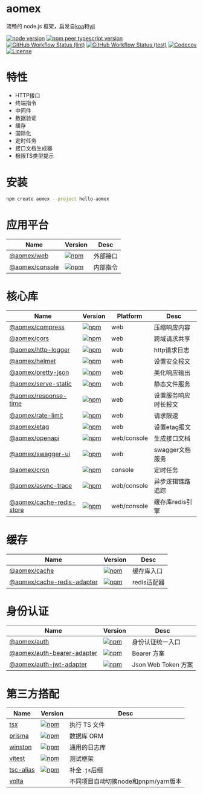# aomex

流畅的 node.js 框架，启发自[koa](https://github.com/koajs/koa)和[yii](https://github.com/yiisoft/yii2)

[![node version](https://img.shields.io/node/v/@aomex/core?logo=node.js)](https://nodejs.org)
[![npm peer typescript version](https://img.shields.io/npm/dependency-version/@aomex/core/peer/typescript?logo=typescript)](https://github.com/microsoft/TypeScript)
[![GitHub Workflow Status (lint)](https://img.shields.io/github/actions/workflow/status/aomex/aomex/lint.yml?branch=main&label=lint&logo=eslint)](https://github.com/aomex/aomex/actions/workflows/lint.yml)
[![GitHub Workflow Status (test)](https://img.shields.io/github/actions/workflow/status/aomex/aomex/test.yml?branch=main&label=test&logo=vitest)](https://github.com/aomex/aomex/actions/workflows/test.yml)
[![Codecov](https://img.shields.io/codecov/c/github/aomex/aomex?logo=codecov)](https://codecov.io/gh/aomex/aomex)
[![License](https://img.shields.io/github/license/aomex/aomex?logo=open-source-initiative)](https://github.com/aomex/aomex/blob/main/LICENSE)

# 特性

- HTTP接口
- 终端指令
- 中间件
- 数据验证
- 缓存
- 国际化
- 定时任务
- 接口文档生成器
- 极限TS类型提示

# 安装

```bash
npm create aomex --project hello-aomex
```

# 应用平台

| Name                                 | Version                                                                                             | Desc     |
| ------------------------------------ | --------------------------------------------------------------------------------------------------- | -------- |
| [@aomex/web](./packages/web)         | [![npm](https://img.shields.io/npm/v/@aomex/web)](https://www.npmjs.com/package/@aomex/web)         | 外部接口 |
| [@aomex/console](./packages/console) | [![npm](https://img.shields.io/npm/v/@aomex/console)](https://www.npmjs.com/package/@aomex/console) | 内部指令 |

# 核心库

| Name                                                     | Version                                                                                                                 | Platform    | Desc                 |
| -------------------------------------------------------- | ----------------------------------------------------------------------------------------------------------------------- | ----------- | -------------------- |
| [@aomex/compress](./packages/compress)                   | [![npm](https://img.shields.io/npm/v/@aomex/compress)](https://www.npmjs.com/package/@aomex/compress)                   | web         | 压缩响应内容         |
| [@aomex/cors](./packages/cors)                           | [![npm](https://img.shields.io/npm/v/@aomex/cors)](https://www.npmjs.com/package/@aomex/cors)                           | web         | 跨域请求共享         |
| [@aomex/http-logger](./packages/http-logger)             | [![npm](https://img.shields.io/npm/v/@aomex/http-logger)](https://www.npmjs.com/package/@aomex/http-logger)             | web         | http请求日志         |
| [@aomex/helmet](./packages/helmet)                       | [![npm](https://img.shields.io/npm/v/@aomex/helmet)](https://www.npmjs.com/package/@aomex/helmet)                       | web         | 设置安全报文         |
| [@aomex/pretty-json](./packages/pretty-json)             | [![npm](https://img.shields.io/npm/v/@aomex/pretty-json)](https://www.npmjs.com/package/@aomex/pretty-json)             | web         | 美化响应输出         |
| [@aomex/serve-static](./packages/serve-static)           | [![npm](https://img.shields.io/npm/v/@aomex/serve-static)](https://www.npmjs.com/package/@aomex/serve-static)           | web         | 静态文件服务         |
| [@aomex/response-time](./packages/response-time)         | [![npm](https://img.shields.io/npm/v/@aomex/response-time)](https://www.npmjs.com/package/@aomex/response-time)         | web         | 设置服务响应时长报文 |
| [@aomex/rate-limit](./packages/rate-limit)               | [![npm](https://img.shields.io/npm/v/@aomex/rate-limit)](https://www.npmjs.com/package/@aomex/rate-limit)               | web         | 请求限速             |
| [@aomex/etag](./packages/etag)                           | [![npm](https://img.shields.io/npm/v/@aomex/etag)](https://www.npmjs.com/package/@aomex/etag)                           | web         | 设置etag报文         |
| [@aomex/openapi](./packages/openapi)                     | [![npm](https://img.shields.io/npm/v/@aomex/openapi)](https://www.npmjs.com/package/@aomex/openapi)                     | web/console | 生成接口文档         |
| [@aomex/swagger-ui](./packages/swagger-ui)               | [![npm](https://img.shields.io/npm/v/@aomex/swagger-ui)](https://www.npmjs.com/package/@aomex/swagger-ui)               | web         | swagger文档服务      |
| [@aomex/cron](./packages/cron)                           | [![npm](https://img.shields.io/npm/v/@aomex/cron)](https://www.npmjs.com/package/@aomex/cron)                           | console     | 定时任务             |
| [@aomex/async-trace](./packages/async-trace)             | [![npm](https://img.shields.io/npm/v/@aomex/async-trace)](https://www.npmjs.com/package/@aomex/async-trace)             | web/console | 异步逻辑链路追踪     |
| [@aomex/cache-redis-store](./packages/cache-redis-store) | [![npm](https://img.shields.io/npm/v/@aomex/cache-redis-store)](https://www.npmjs.com/package/@aomex/cache-redis-store) | web/console | 缓存库redis引擎      |

# 缓存

| Name                                                         | Version                                                                                                                     | Desc        |
| ------------------------------------------------------------ | --------------------------------------------------------------------------------------------------------------------------- | ----------- |
| [@aomex/cache](./packages/cache)                             | [![npm](https://img.shields.io/npm/v/@aomex/cache)](https://www.npmjs.com/package/@aomex/cache)                             | 缓存库入口  |
| [@aomex/cache-redis-adapter](./packages/cache-redis-adapter) | [![npm](https://img.shields.io/npm/v/@aomex/cache-redis-adapter)](https://www.npmjs.com/package/@aomex/cache-redis-adapter) | redis适配器 |

# 身份认证

| Name                                                         | Version                                                                                                                     | Desc                |
| ------------------------------------------------------------ | --------------------------------------------------------------------------------------------------------------------------- | ------------------- |
| [@aomex/auth](./packages/auth)                               | [![npm](https://img.shields.io/npm/v/@aomex/auth)](https://www.npmjs.com/package/@aomex/auth)                               | 身份认证统一入口    |
| [@aomex/auth-bearer-adapter](./packages/auth-bearer-adapter) | [![npm](https://img.shields.io/npm/v/@aomex/auth-bearer-adapter)](https://www.npmjs.com/package/@aomex/auth-bearer-adapter) | Bearer 方案         |
| [@aomex/auth-jwt-adapter](./packages/auth-jwt-adapter)       | [![npm](https://img.shields.io/npm/v/@aomex/auth-jwt-adapter)](https://www.npmjs.com/package/@aomex/auth-jwt-adapter)       | Json Web Token 方案 |

# 第三方搭配

| Name                                                 | Version                                                                                   | Desc                                |
| ---------------------------------------------------- | ----------------------------------------------------------------------------------------- | ----------------------------------- |
| [tsx](https://github.com/privatenumber/tsx)          | [![npm](https://img.shields.io/npm/v/tsx)](https://www.npmjs.com/package/tsx)             | 执行 TS 文件                        |
| [prisma](https://github.com/prisma/prisma)           | [![npm](https://img.shields.io/npm/v/prisma)](https://www.npmjs.com/package/prisma)       | 数据库 ORM                          |
| [winston](https://github.com/winstonjs/winston)      | [![npm](https://img.shields.io/npm/v/winston)](https://www.npmjs.com/package/winston)     | 通用的日志库                        |
| [vitest](https://github.com/vitest-dev/vitest)       | [![npm](https://img.shields.io/npm/v/vitest)](https://www.npmjs.com/package/vitest)       | 测试框架                            |
| [tsc-alias](https://github.com/justkey007/tsc-alias) | [![npm](https://img.shields.io/npm/v/tsc-alias)](https://www.npmjs.com/package/tsc-alias) | 补全`.js`后缀                       |
| [volta](https://volta.sh/)                           |                                                                                           | 不同项目自动切换node和pnpm/yarn版本 |
